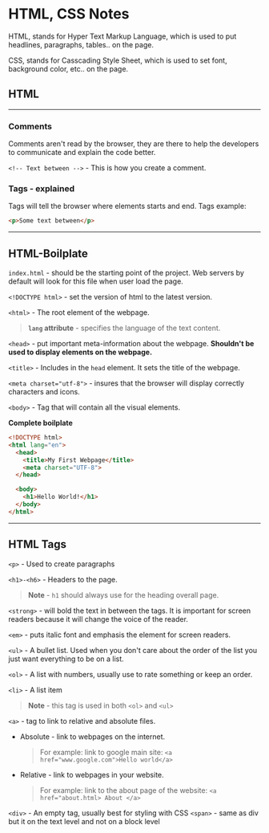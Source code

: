 # HTML, CSS Notes

HTML, stands for Hyper Text Markup Language, which is used
to put headlines, paragraphs, tables.. on the page.

CSS, stands for Casscading Style Sheet, which is used to
set font, background color, etc.. on the page.

## HTML

---

### Comments

Comments aren't read by the browser, they are there to help the developers
to communicate and explain the code better.

`<!-- Text between -->` - This is how you create a comment.


### Tags - explained

Tags will tell the browser where elements starts and end.
Tags example:
```html
<p>Some text between</p>
```

---

## HTML-Boilplate

`index.html` - should be the starting point of the project.
Web servers by default will look for this file when user load the page.

`<!DOCTYPE html>` - set the version of html to the latest version.

`<html>` - The root element of the webpage.

> **`lang` attribute** - specifies the language of the text content.


`<head>` - put important meta-information about the webpage.
**Shouldn't be used to display elements on the webpage.**

`<title>` - Includes in the `head` element. It sets the title of the webpage.

`<meta charset="utf-8">` - insures that the browser will display correctly
characters and icons.

`<body>` - Tag that will contain all the visual elements.

**Complete boilplate**
```html
<!DOCTYPE html>
<html lang="en">
  <head>
    <title>My First Webpage</title>
    <meta charset="UTF-8">
  </head>

  <body>
    <h1>Hello World!</h1>
  </body>
</html>
```

---

## HTML Tags

`<p>` - Used to create paragraphs

`<h1>-<h6>` - Headers to the page.
> **Note** - `h1` should always use for the heading overall page.

`<strong>` - will bold the text in between the tags. It is important for
screen readers because it will change the voice of the reader.

`<em>` - puts italic font and emphasis the element for screen readers.

`<ul>` - A bullet list. Used when you don't care about the order of the list
you just want everything to be on a list.

`<ol>` - A list with numbers, usually use to rate something or keep an order.

`<li>` - A list item
> **Note** - this tag is used in both `<ol>` and `<ul>`

`<a>` - tag to link to relative and absolute files.
- Absolute - link to webpages on the internet.
  > For example: link to google main site: `<a href="www.google.com">Hello world</a>`
- Relative - link to webpages in your website.
  > For example: link to the about page of the website: `<a href="about.html> About </a>`

`<div>` - An empty tag, usually best for styling with CSS
`<span>` - same as div but it on the text level and not on a block level
